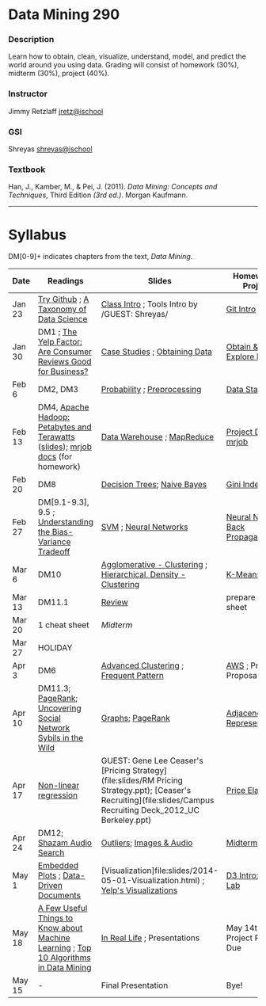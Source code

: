 # Data Mining 290

### Description
Learn how to obtain, clean, visualize, understand, model, and
predict the world around you using data.  Grading will consist of homework
(30%), midterm (30%), project (40%).

### Instructor
Jimmy Retzlaff <jretz@ischool>

### GSI
Shreyas <shreyas@ischool>

### Textbook
Han, J., Kamber, M., & Pei, J. (2011). _Data Mining: Concepts and Techniques_, Third Edition *(3rd ed.)*. Morgan Kaufmann.

---

# Syllabus
DM[0-9]+ indicates chapters from the text, _Data Mining_.

| Date   | Readings                                                                                                                                                                                                                                   | Slides                                                                                                                                                           | Homework / Project                                                                                  |
|--------|--------------------------------------------------------------------------------------------------------------------------------------------------------------------------------------------------------------------------------------------|------------------------------------------------------------------------------------------------------------------------------------------------------------------|-----------------------------------------------------------------------------------------------------|
| Jan 23 | [Try Github](http://try.github.com) ; [A Taxonomy of Data Science](http://www.dataists.com/2010/09/a-taxonomy-of-data-science/)                                                                                                            | [Class Intro](file:slides/2014-01-23-Intro.html) ; Tools Intro by /GUEST: Shreyas/                                                                               | [Git Intro](https://github.com/seekshreyas/Introduction-to-Git-Github)                              |
| Jan 30 | DM1 ; [The Yelp Factor: Are Consumer Reviews Good for Business?](http://hbswk.hbs.edu/item/6836.html)                                                                                                                                      | [Case Studies](file:slides/2014-01-30-CaseStudies.html) ; [Obtaining Data](file:slides/2014-01-30-Obtaining-Data.html)                                           | [Obtain & Explore Data](file:slides/2014-01-30-Lab.html)                                            |
| Feb 6  | DM2, DM3                                                                                                                                                                                                                                   | [Probability](file:slides/2014-02-06-Probability.html) ; [Preprocessing](file:slides/2014-02-06-Preprocessing.html)                                              | [Data Stats](file:slides/2014-02-06-Lab.html)                                                       |
| Feb 13 | DM4, [Apache Hadoop: Petabytes and Terawatts](http://www.youtube.com/watch?v=SS27F-hYWfU) ([slides](http://prezi.com/u0ukvqzpyh5p/apache-hadoop-petabytes-and-terawatts/)); [mrjob docs](http://packages.python.org/mrjob/) (for homework) | [Data Warehouse](file:slides/2014-02-13-Data-Warehouse.html) ; [MapReduce](file:slides/2014-02-13-MapReduce.html)                                                | [Project Details](file:slides/2014-02-13-Project.html) ; [mrjob](file:slides/2014-02-13-mrjob.html) |
| Feb 20 | DM8                                                                                                                                                                                                                                        | [Decision Trees](file:slides/2014-02-20-Decision-Trees.html); [Naive Bayes](file:slides/2014-02-20-Bayes.html)                                                   | [Gini Index](file:slides/2014-02-20-Gini.html)                                                      |
| Feb 27 | DM[9.1-9.3], 9.5 ; [Understanding the Bias-Variance Tradeoff](http://scott.fortmann-roe.com/docs/BiasVariance.html)                                                                                                                        | [SVM](file:slides/2014-02-27-SVM.html) ; [Neural Networks](file:slides/2014-02-27-Neural-Network.html)                                                           | [Neural Network Back Propagation](file:slides/2014-02-27-Lab-NN.html)                               |
| Mar 6  | DM10                                                                                                                                                                                                                                       | [Agglomerative - Clustering](file:slides/2014-03-06-Clustering.html) ; [Hierarchical, Density - Clustering](file:slides/2014-03-06-Hierarchical.html)            | [K-Means](file:slides/2014-03-06-k-means.html)                                                      |
| Mar 13 | DM11.1                                                                                                                                                                                                                                     | [Review](file:slides/2014-03-13-Review.html)                                                                                                                     | prepare 1 cheat sheet                                                                               |
| Mar 20 | 1 cheat sheet                                                                                                                                                                                                                              | *Midterm*                                                                                                                                                        |                                                                                                     |
| Mar 27 | HOLIDAY                                                                                                                                                                                                                                    |                                                                                                                                                                  |                                                                                                     |
| Apr 3  | DM6                                                                                                                                                                                                                                        | [Advanced Clustering](file:slides/2014-03-13-Advanced-Cluster.html) ; [Frequent Pattern](file:slides/2014-04-03-Frequent-Pattern.html)                           | [AWS](file:slides/2014-04-03-AWS.html) ; Project Proposal Due                                       |
| Apr 10 | DM11.3; [PageRank](http://ilpubs.stanford.edu:8090/422/1/1999-66.pdf); [Uncovering Social Network Sybils in the Wild](http://arxiv.org/pdf/1106.5321)                                                                                      | [Graphs](file:slides/2014-04-10-Graphs.html); [PageRank](file:slides/2014-04-10-PageRank.html)                                                                   | [Adjacency Representations](file:slides/2014-04-10-AdjacencyRepresentations.html)                   |
| Apr 17 | [Non-linear regression](file:slides/2014-04-17-Nonlinear.pdf)                                                                                                                                                                              | GUEST: Gene Lee Ceaser's [Pricing Strategy](file:slides/RM Pricing Strategy.ppt); [Ceaser's Recruiting](file:slides/Campus Recruiting Deck_2012_UC Berkeley.ppt) | [Price Elasticity](file:slides/2014-04-17-Elasticity.html)                                          |
| Apr 24 | DM12; [Shazam Audio Search](http://www.ee.columbia.edu/~dpwe/papers/Wang03-shazam.pdf)                                                                                                                                                     | [Outliers](file:slides/2014-04-24-Outliers.html); [Images & Audio](file:slides/2014-04-24-Multimedia.html)                                                       | [Midterm Review](file:slides/2014-04-24-Midterm-HW.html)                                            |
| May 1  | [Embedded Plots](https://groups.google.com/group/gsofgs/attach/2f1cdd7a999c3ad8/embedded-plots.pdf?part=2&authuser=0) ; [Data-Driven Documents](http://vis.stanford.edu/files/2011-D3-InfoVis.pdf)                                         | [Visualization]file:slides/2014-05-01-Visualization.html) ; [Yelp's Visualizations](file:slides/2014-05-01-Yelp-Visualization.html)                              | [D3 Intro](http://vogievetsky.github.io/IntroD3/); [D3 Lab](file:slides/2014-05-01-D3.html)         |
| May 18 | [A Few Useful Things to Know about Machine Learning](http://homes.cs.washington.edu/~pedrod/papers/cacm12.pdf) ; [Top 10 Algorithms in Data Mining](http://www.cs.uvm.edu/~icdm/algorithms/10Algorithms-08.pdf)                            | [In Real Life](file:slides/2014-05-08-Real-World.html) ; Presentations                                                                                           | May 14th: Project Papers Due                                                                        |
| May 15 |  -                                                                                                                                                                                                                                         | Final Presentation                                                                                                                                               | Bye!                                                                                                |
